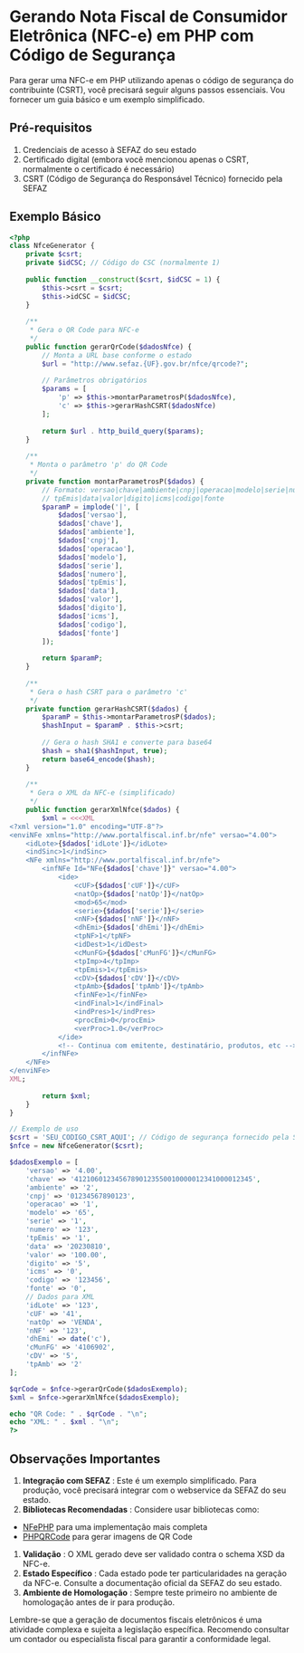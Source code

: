 # Gerando Nota Fiscal de Consumidor Eletrônica (NFC-e) em PHP com Código de Segurança

Para gerar uma NFC-e em PHP utilizando apenas o código de segurança do contribuinte (CSRT), você precisará seguir alguns passos essenciais. Vou fornecer um guia básico e um exemplo simplificado.

## Pré-requisitos

1. Credenciais de acesso à SEFAZ do seu estado
2. Certificado digital (embora você mencionou apenas o CSRT, normalmente o certificado é necessário)
3. CSRT (Código de Segurança do Responsável Técnico) fornecido pela SEFAZ

## Exemplo Básico


```php
<?php
class NfceGenerator {
    private $csrt;
    private $idCSC; // Código do CSC (normalmente 1)
  
    public function __construct($csrt, $idCSC = 1) {
        $this->csrt = $csrt;
        $this->idCSC = $idCSC;
    }
  
    /**
     * Gera o QR Code para NFC-e
     */
    public function gerarQrCode($dadosNfce) {
        // Monta a URL base conforme o estado
        $url = "http://www.sefaz.{UF}.gov.br/nfce/qrcode?";
      
        // Parâmetros obrigatórios
        $params = [
            'p' => $this->montarParametrosP($dadosNfce),
            'c' => $this->gerarHashCSRT($dadosNfce)
        ];
      
        return $url . http_build_query($params);
    }
  
    /**
     * Monta o parâmetro 'p' do QR Code
     */
    private function montarParametrosP($dados) {
        // Formato: versao|chave|ambiente|cnpj|operacao|modelo|serie|numero|
        // tpEmis|data|valor|digito|icms|codigo|fonte
        $paramP = implode('|', [
            $dados['versao'],
            $dados['chave'],
            $dados['ambiente'],
            $dados['cnpj'],
            $dados['operacao'],
            $dados['modelo'],
            $dados['serie'],
            $dados['numero'],
            $dados['tpEmis'],
            $dados['data'],
            $dados['valor'],
            $dados['digito'],
            $dados['icms'],
            $dados['codigo'],
            $dados['fonte']
        ]);
      
        return $paramP;
    }
  
    /**
     * Gera o hash CSRT para o parâmetro 'c'
     */
    private function gerarHashCSRT($dados) {
        $paramP = $this->montarParametrosP($dados);
        $hashInput = $paramP . $this->csrt;
      
        // Gera o hash SHA1 e converte para base64
        $hash = sha1($hashInput, true);
        return base64_encode($hash);
    }
  
    /**
     * Gera o XML da NFC-e (simplificado)
     */
    public function gerarXmlNfce($dados) {
        $xml = <<<XML
<?xml version="1.0" encoding="UTF-8"?>
<enviNFe xmlns="http://www.portalfiscal.inf.br/nfe" versao="4.00">
    <idLote>{$dados['idLote']}</idLote>
    <indSinc>1</indSinc>
    <NFe xmlns="http://www.portalfiscal.inf.br/nfe">
        <infNFe Id="NFe{$dados['chave']}" versao="4.00">
            <ide>
                <cUF>{$dados['cUF']}</cUF>
                <natOp>{$dados['natOp']}</natOp>
                <mod>65</mod>
                <serie>{$dados['serie']}</serie>
                <nNF>{$dados['nNF']}</nNF>
                <dhEmi>{$dados['dhEmi']}</dhEmi>
                <tpNF>1</tpNF>
                <idDest>1</idDest>
                <cMunFG>{$dados['cMunFG']}</cMunFG>
                <tpImp>4</tpImp>
                <tpEmis>1</tpEmis>
                <cDV>{$dados['cDV']}</cDV>
                <tpAmb>{$dados['tpAmb']}</tpAmb>
                <finNFe>1</finNFe>
                <indFinal>1</indFinal>
                <indPres>1</indPres>
                <procEmi>0</procEmi>
                <verProc>1.0</verProc>
            </ide>
            <!-- Continua com emitente, destinatário, produtos, etc -->
        </infNFe>
    </NFe>
</enviNFe>
XML;
      
        return $xml;
    }
}

// Exemplo de uso
$csrt = 'SEU_CODIGO_CSRT_AQUI'; // Código de segurança fornecido pela SEFAZ
$nfce = new NfceGenerator($csrt);

$dadosExemplo = [
    'versao' => '4.00',
    'chave' => '41210601234567890123550010000012341000012345',
    'ambiente' => '2',
    'cnpj' => '01234567890123',
    'operacao' => '1',
    'modelo' => '65',
    'serie' => '1',
    'numero' => '123',
    'tpEmis' => '1',
    'data' => '20230810',
    'valor' => '100.00',
    'digito' => '5',
    'icms' => '0',
    'codigo' => '123456',
    'fonte' => '0',
    // Dados para XML
    'idLote' => '123',
    'cUF' => '41',
    'natOp' => 'VENDA',
    'nNF' => '123',
    'dhEmi' => date('c'),
    'cMunFG' => '4106902',
    'cDV' => '5',
    'tpAmb' => '2'
];

$qrCode = $nfce->gerarQrCode($dadosExemplo);
$xml = $nfce->gerarXmlNfce($dadosExemplo);

echo "QR Code: " . $qrCode . "\n";
echo "XML: " . $xml . "\n";
?>
```

## Observações Importantes

1. **Integração com SEFAZ** : Este é um exemplo simplificado. Para produção, você precisará integrar com o webservice da SEFAZ do seu estado.
2. **Bibliotecas Recomendadas** : Considere usar bibliotecas como:

* [NFePHP](https://github.com/nfephp-org/sped-nfe) para uma implementação mais completa
* [PHPQRCode](http://phpqrcode.sourceforge.net/) para gerar imagens de QR Code

1. **Validação** : O XML gerado deve ser validado contra o schema XSD da NFC-e.
2. **Estado Específico** : Cada estado pode ter particularidades na geração da NFC-e. Consulte a documentação oficial da SEFAZ do seu estado.
3. **Ambiente de Homologação** : Sempre teste primeiro no ambiente de homologação antes de ir para produção.

Lembre-se que a geração de documentos fiscais eletrônicos é uma atividade complexa e sujeita a legislação específica. Recomendo consultar um contador ou especialista fiscal para garantir a conformidade legal.
